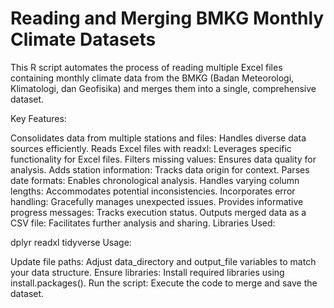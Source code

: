 # Reading and Merging BMKG Monthly Climate Datasets

This R script automates the process of reading multiple Excel files containing monthly climate data from the BMKG (Badan Meteorologi, Klimatologi, dan Geofisika) and merges them into a single, comprehensive dataset.

Key Features:

Consolidates data from multiple stations and files: Handles diverse data sources efficiently.
Reads Excel files with readxl: Leverages specific functionality for Excel files.
Filters missing values: Ensures data quality for analysis.
Adds station information: Tracks data origin for context.
Parses date formats: Enables chronological analysis.
Handles varying column lengths: Accommodates potential inconsistencies.
Incorporates error handling: Gracefully manages unexpected issues.
Provides informative progress messages: Tracks execution status.
Outputs merged data as a CSV file: Facilitates further analysis and sharing.
Libraries Used:

dplyr
readxl
tidyverse
Usage:

Update file paths: Adjust data_directory and output_file variables to match your data structure.
Ensure libraries: Install required libraries using install.packages().
Run the script: Execute the code to merge and save the dataset.
